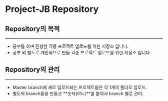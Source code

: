 # Project-JB Repository

## Repository의 목적
---
- 공부를 하며 진행할 각종 프로젝트 업로드를 위한 저장소 입니다.
- 공부 외 별도로 개인적으로 만들 각종 프로젝트 업로드를 위한 저장소 입니다.


## Repository의 관리
---
- Master branch에 새로 업로드되는 프로젝트들은 각 1개의 폴더로 업로드.
- 별도의 branch들을 만들고 **숫자(01~)**를 붙여서 branch 별로 관리.


 
